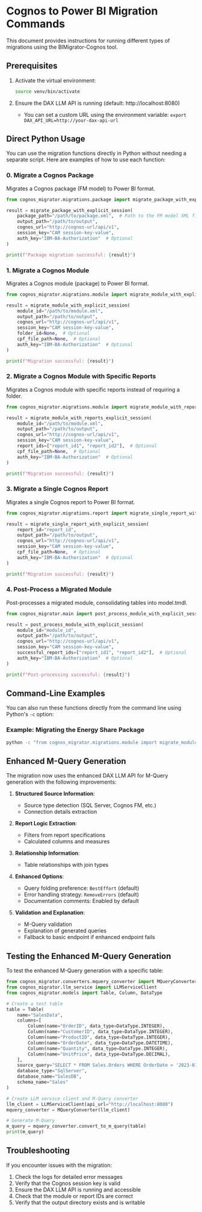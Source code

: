 # Cognos to Power BI Migration Commands

This document provides instructions for running different types of migrations using the BIMigrator-Cognos tool.

## Prerequisites

1. Activate the virtual environment:
   ```bash
   source venv/bin/activate
   ```

2. Ensure the DAX LLM API is running (default: http://localhost:8080)
   - You can set a custom URL using the environment variable: `export DAX_API_URL=http://your-dax-api-url`

## Direct Python Usage

You can use the migration functions directly in Python without needing a separate script. Here are examples of how to use each function:

### 0. Migrate a Cognos Package

Migrates a Cognos package (FM model) to Power BI format.

```python
from cognos_migrator.migrations.package import migrate_package_with_explicit_session

result = migrate_package_with_explicit_session(
    package_path="/path/to/package.xml",  # Path to the FM model XML file
    output_path="/path/to/output",
    cognos_url="http://cognos-url/api/v1",
    session_key="CAM session-key-value",
    auth_key="IBM-BA-Authorization"  # Optional
)

print(f"Package migration successful: {result}")
```

### 1. Migrate a Cognos Module

Migrates a Cognos module (package) to Power BI format.

```python
from cognos_migrator.migrations.module import migrate_module_with_explicit_session

result = migrate_module_with_explicit_session(
    module_id="/path/to/module.xml",
    output_path="/path/to/output",
    cognos_url="http://cognos-url/api/v1",
    session_key="CAM session-key-value",
    folder_id=None,  # Optional
    cpf_file_path=None,  # Optional
    auth_key="IBM-BA-Authorization"  # Optional
)

print(f"Migration successful: {result}")
```

### 2. Migrate a Cognos Module with Specific Reports

Migrates a Cognos module with specific reports instead of requiring a folder.

```python
from cognos_migrator.migrations.module import migrate_module_with_reports_explicit_session

result = migrate_module_with_reports_explicit_session(
    module_id="/path/to/module.xml",
    output_path="/path/to/output",
    cognos_url="http://cognos-url/api/v1",
    session_key="CAM session-key-value",
    report_ids=["report_id1", "report_id2"],  # Optional
    cpf_file_path=None,  # Optional
    auth_key="IBM-BA-Authorization"  # Optional
)

print(f"Migration successful: {result}")
```

### 3. Migrate a Single Cognos Report

Migrates a single Cognos report to Power BI format.

```python
from cognos_migrator.migrations.report import migrate_single_report_with_explicit_session

result = migrate_single_report_with_explicit_session(
    report_id="report_id",
    output_path="/path/to/output",
    cognos_url="http://cognos-url/api/v1",
    session_key="CAM session-key-value",
    cpf_file_path=None,  # Optional
    auth_key="IBM-BA-Authorization"  # Optional
)

print(f"Migration successful: {result}")
```

### 4. Post-Process a Migrated Module

Post-processes a migrated module, consolidating tables into model.tmdl.

```python
from cognos_migrator.main import post_process_module_with_explicit_session

result = post_process_module_with_explicit_session(
    module_id="module_id",
    output_path="/path/to/output",
    cognos_url="http://cognos-url/api/v1",
    session_key="CAM session-key-value",
    successful_report_ids=["report_id1", "report_id2"],  # Optional
    auth_key="IBM-BA-Authorization"  # Optional
)

print(f"Post-processing successful: {result}")
```

## Command-Line Examples

You can also run these functions directly from the command line using Python's `-c` option:

### Example: Migrating the Energy Share Package

```bash
python -c "from cognos_migrator.migrations.module import migrate_module_with_explicit_session; print(migrate_module_with_explicit_session('./examples/packages/FM Models/Energy_Share.xml', './output/output_energy_share_test', 'http://20.244.32.126:9300/api/v1', 'CAM MTsxMDE6ZGJiODNkYzktOWUzZS04ZGVmLTFmMTAtNjE0ODk4ZGU2ZGRhOjIwODUxMjA4MzE7MDszOzA7'))"
```

## Enhanced M-Query Generation

The migration now uses the enhanced DAX LLM API for M-Query generation with the following improvements:

1. **Structured Source Information**:
   - Source type detection (SQL Server, Cognos FM, etc.)
   - Connection details extraction

2. **Report Logic Extraction**:
   - Filters from report specifications
   - Calculated columns and measures

3. **Relationship Information**:
   - Table relationships with join types

4. **Enhanced Options**:
   - Query folding preference: `BestEffort` (default)
   - Error handling strategy: `RemoveErrors` (default)
   - Documentation comments: Enabled by default

5. **Validation and Explanation**:
   - M-Query validation
   - Explanation of generated queries
   - Fallback to basic endpoint if enhanced endpoint fails

## Testing the Enhanced M-Query Generation

To test the enhanced M-Query generation with a specific table:

```python
from cognos_migrator.converters.mquery_converter import MQueryConverter
from cognos_migrator.llm_service import LLMServiceClient
from cognos_migrator.models import Table, Column, DataType

# Create a test table
table = Table(
    name="SalesData",
    columns=[
        Column(name="OrderID", data_type=DataType.INTEGER),
        Column(name="CustomerID", data_type=DataType.INTEGER),
        Column(name="ProductID", data_type=DataType.INTEGER),
        Column(name="OrderDate", data_type=DataType.DATETIME),
        Column(name="Quantity", data_type=DataType.INTEGER),
        Column(name="UnitPrice", data_type=DataType.DECIMAL),
    ],
    source_query="SELECT * FROM Sales.Orders WHERE OrderDate > '2023-01-01'",
    database_type="SqlServer",
    database_name="SalesDB",
    schema_name="Sales"
)

# Create LLM service client and M-Query converter
llm_client = LLMServiceClient(api_url="http://localhost:8080")
mquery_converter = MQueryConverter(llm_client)

# Generate M-Query
m_query = mquery_converter.convert_to_m_query(table)
print(m_query)
```

## Troubleshooting

If you encounter issues with the migration:

1. Check the logs for detailed error messages
2. Verify that the Cognos session key is valid
3. Ensure the DAX LLM API is running and accessible
4. Check that the module or report IDs are correct
5. Verify that the output directory exists and is writable
